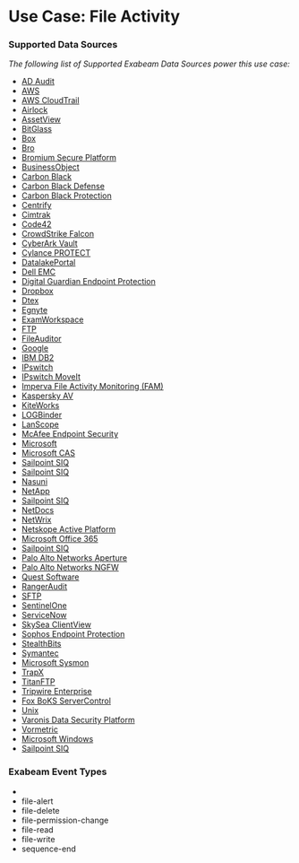 Use Case: File Activity
=======================

### Supported Data Sources

_The following list of Supported Exabeam Data Sources power this use case:_

* [AD Audit](datasource_ad_audit_ad_audit.md)
* [AWS](datasource_aws_cloudtrail_aws.md)
* [AWS CloudTrail](datasource_aws_cloudtrail_aws_cloudtrail.md)
* [Airlock](datasource_airlock_airlock.md)
* [AssetView](datasource_assetview_assetview.md)
* [BitGlass](datasource_bitglass_bitglass.md)
* [Box](datasource_box_box.md)
* [Bro](datasource_bro_bro.md)
* [Bromium Secure Platform](datasource_bromium_secure_platform_bromium_secure_platform.md)
* [BusinessObject](datasource_businessobject_businessobject.md)
* [Carbon Black](datasource_carbon_black_carbon_black.md)
* [Carbon Black Defense](datasource_cb_defense_carbon_black_defense.md)
* [Carbon Black Protection](datasource_cb_protection_carbon_black_protection.md)
* [Centrify](datasource_centrify_centrify.md)
* [Cimtrak](datasource_cimtrak_cimtrak.md)
* [Code42](datasource_code42_code42.md)
* [CrowdStrike Falcon](datasource_crowdstrike_falcon_crowdstrike_falcon.md)
* [CyberArk Vault](datasource_cyberark_vault_cyberark_vault.md)
* [Cylance PROTECT](datasource_cylance_protect_cylance_protect.md)
* [DatalakePortal](datasource_datalakeportal_datalakeportal.md)
* [Dell EMC](datasource_dell_emc_dell_emc.md)
* [Digital Guardian Endpoint Protection](datasource_digital_guardian_endpoint_protection_digital_guardian_endpoint_protection.md)
* [Dropbox](datasource_dropbox_dropbox.md)
* [Dtex](datasource_dtex_dtex.md)
* [Egnyte](datasource_egnyte_egnyte.md)
* [ExamWorkspace](datasource_examworkspace_examworkspace.md)
* [FTP](datasource_ftp_ftp.md)
* [FileAuditor](datasource_fileauditor_fileauditor.md)
* [Google](datasource_google_drive_google.md)
* [IBM DB2](datasource_ibm_db2_ibm_db2.md)
* [IPswitch](datasource_ipswitch_moveit_dmz_ipswitch.md)
* [IPswitch MoveIt](datasource_ipswitch_moveit_ipswitch_moveit.md)
* [Imperva File Activity Monitoring (FAM)](datasource_imperva_file_activity_monitoring_(fam)_imperva_file_activity_monitoring_(fam).md)
* [Kaspersky AV](datasource_kaspersky_av_kaspersky_av.md)
* [KiteWorks](datasource_kiteworks_kiteworks.md)
* [LOGBinder](datasource_logbinder_logbinder.md)
* [LanScope](datasource_lanscope_lanscope.md)
* [McAfee Endpoint Security](datasource_mcafee_endpoint_security_mcafee_endpoint_security.md)
* [Microsoft](datasource_microsoft_advanced_threat_protection_microsoft.md)
* [Microsoft CAS](datasource_microsoft_cas_microsoft_cas.md)
* [Sailpoint SIQ](datasource_microsoft_sharepoint_onpremise_sailpoint_siq.md)
* [Sailpoint SIQ](datasource_microsoft_sharepoint_online_sailpoint_siq.md)
* [Nasuni](datasource_nasuni_nasuni.md)
* [NetApp](datasource_netapp_netapp.md)
* [Sailpoint SIQ](datasource_netapp_sailpoint_siq.md)
* [NetDocs](datasource_netdocs_netdocs.md)
* [NetWrix](datasource_netwrix_netwrix.md)
* [Netskope Active Platform](datasource_netskope_active_platform_netskope_active_platform.md)
* [Microsoft Office 365](datasource_office_365_microsoft_office_365.md)
* [Sailpoint SIQ](datasource_onedrive_sailpoint_siq.md)
* [Palo Alto Networks Aperture](datasource_palo_alto_networks_aperture_palo_alto_networks_aperture.md)
* [Palo Alto Networks NGFW](datasource_palo_alto_networks_ngfw_palo_alto_networks_ngfw.md)
* [Quest Software](datasource_quest_software_change_auditor_quest_software.md)
* [RangerAudit](datasource_rangeraudit_rangeraudit.md)
* [SFTP](datasource_sftp_sftp.md)
* [SentinelOne](datasource_sentinelone_sentinelone.md)
* [ServiceNow](datasource_servicenow_servicenow.md)
* [SkySea ClientView](datasource_skysea_clientview_skysea_clientview.md)
* [Sophos Endpoint Protection](datasource_sophos_endpoint_protection_sophos_endpoint_protection.md)
* [StealthBits](datasource_stealthbits_stealthbits.md)
* [Symantec](datasource_symantec_cloudsoc_symantec.md)
* [Microsoft Sysmon](datasource_sysmon_microsoft_sysmon.md)
* [TrapX](datasource_tsoc_trapx.md)
* [TitanFTP](datasource_titanftp_titanftp.md)
* [Tripwire Enterprise](datasource_tripwire_enterprise_tripwire_enterprise.md)
* [Fox BoKS ServerControl](datasource_unix_fox_boks_servercontrol.md)
* [Unix](datasource_unix_unix.md)
* [Varonis Data Security Platform](datasource_varonis_data_security_platform_varonis_data_security_platform.md)
* [Vormetric](datasource_vormetric_vormetric.md)
* [Microsoft Windows](datasource_windows_microsoft_windows.md)
* [Sailpoint SIQ](datasource_windows_sailpoint_siq.md)


### Exabeam Event Types

- 
- file-alert
- file-delete
- file-permission-change
- file-read
- file-write
- sequence-end
